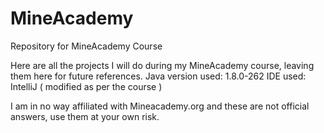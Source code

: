 # MineAcademy
Repository for MineAcademy Course


Here are all the projects I will do during my MineAcademy course, leaving them here for future references.
Java version used: 1.8.0-262
IDE used: IntelliJ ( modified as per the course )


I am in no way affiliated with Mineacademy.org and these are not official answers, use them at your own risk.
